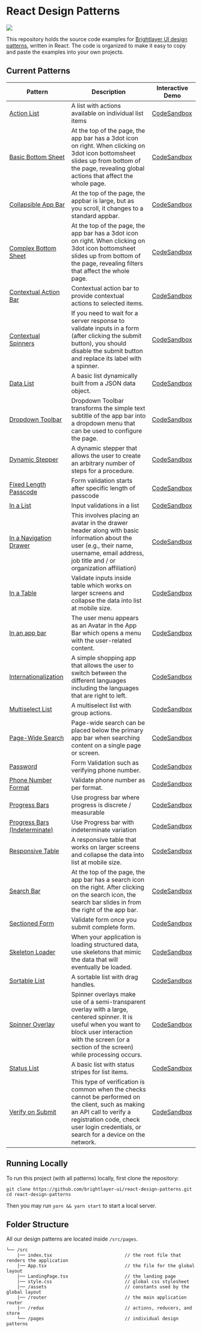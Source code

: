 # React Design Patterns

[![](https://img.shields.io/circleci/project/github/brightlayer-ui/react-design-patterns/master.svg?style=flat)](https://circleci.com/gh/brightlayer-ui/react-design-patterns/tree/master)

This repository holds the source code examples for [Brightlayer UI design patterns](https://brightlayer-ui.github.io/patterns), written in React. The code is organized to make it easy to copy and paste the examples into your own projects.

## Current Patterns

| Pattern                                                                        | Description                                                                                                                                                                                  | Interactive Demo                                                                                                                                                                 |
| ------------------------------------------------------------------------------ | -------------------------------------------------------------------------------------------------------------------------------------------------------------------------------------------- | -------------------------------------------------------------------------------------------------------------------------------------------------------------------------------- |
| [Action List](https://brightlayer-ui.github.io/patterns/lists)                         | A list with actions available on individual list items                                                                                                                                       | [CodeSandbox](https://codesandbox.io/s/github/brightlayer-ui/react-design-patterns/tree/master?file=/src/pages/lists/action-list/index.tsx&initialpath=action-list)                      |
| [Basic Bottom Sheet](https://brightlayer-ui.github.io/patterns/overlay)                | At the top of the page, the app bar has a 3dot icon on right. When clicking on 3dot icon bottomsheet slides up from bottom of the page, revealing global actions that affect the whole page. | [CodeSandbox](https://codesandbox.io/s/github/brightlayer-ui/react-design-patterns/tree/master?file=/src/pages/overlays/basic-bottom-sheet/index.tsx&initialpath=basic-bottom-sheet)     |
| [Collapsible App Bar](https://brightlayer-ui.github.io/patterns/appbar)                | At the top of the page, the appbar is large, but as you scroll, it changes to a standard appbar.                                                                                             | [CodeSandbox](https://codesandbox.io/s/github/brightlayer-ui/react-design-patterns/tree/master?file=/src/pages/app-bar/collapsible-app-bar/index.tsx&initialpath=collapsible)            |
| [Complex Bottom Sheet](https://brightlayer-ui.github.io/patterns/overlay)              | At the top of the page, the app bar has a 3dot icon on right. When clicking on 3dot icon bottomsheet slides up from bottom of the page, revealing filters that affect the whole page.        | [CodeSandbox](https://codesandbox.io/s/github/brightlayer-ui/react-design-patterns/tree/master?file=/src/pages/overlays/complex-bottom-sheet/index.tsx&initialpath=complex-bottom-sheet) |
| [Contextual Action Bar](https://brightlayer-ui.github.io/patterns/appbar) | Contextual action bar to provide contextual actions to selected items. | [CodeSandbox](https://codesandbox.io/s/github/brightlayer-ui/react-design-patterns/tree/master?file=/src/pages/app-bar/contextual-action/index.tsx&initialpath=contextual-action) |
| [Contextual Spinners](https://brightlayer-ui.github.io/patterns/loading)              | If you need to wait for a server response to validate inputs in a form (after clicking the submit button), you should disable the submit button and replace its label with a spinner.        | [CodeSandbox](https://codesandbox.io/s/github/brightlayer-ui/react-design-patterns/tree/master?file=/src/pages/loading-waiting-states/contextual-spinner/ContextualSpinner.tsx&initialpath=contextual-spinner) |
| [Data List](https://brightlayer-ui.github.io/patterns/lists)                           | A basic list dynamically built from a JSON data object.                                                                                                                                      | [CodeSandbox](https://codesandbox.io/s/github/brightlayer-ui/react-design-patterns/tree/master?file=/src/pages/lists/data-list/index.tsx&initialpath=data-list)                          |
| [Dropdown Toolbar](https://brightlayer-ui.github.io/patterns/appbar) | Dropdown Toolbar transforms the simple text subtitle of the app bar into a dropdown menu that can be used to configure the page. | [CodeSandbox](https://codesandbox.io/s/github/brightlayer-ui/react-design-patterns/tree/master?file=/src/pages/app-bar/dropdown-toolbar/index.tsx&initialpath=dropdown-toolbar) |
| [Dynamic Stepper](https://brightlayer-ui.github.io/patterns/steppers)                  | A dynamic stepper that allows the user to create an arbitrary number of steps for a procedure.                                                                                               | [CodeSandbox](https://codesandbox.io/s/github/brightlayer-ui/react-design-patterns/tree/master?file=/src/pages/dynamic-stepper/index.tsx&initialpath=dynamic-stepper)                    |
| [Fixed Length Passcode](https://brightlayer-ui.github.io/patterns/forms)  | Form validation starts after specific length of passcode| [CodeSandbox](https://codesandbox.io/s/github/brightlayer-ui/react-design-patterns/tree/master?file=/src/pages/form-validation/fixed-length-passcode/index.tsx&initialpath=fixed-length-passcode) |
| [In a List](https://brightlayer-ui.github.io/patterns/forms)  | Input validations in a list| [CodeSandbox](https://codesandbox.io/s/github/brightlayer-ui/react-design-patterns/tree/master?file=/src/pages/form-validation/list/index.tsx&initialpath=in-a-list) |
| [In a Navigation Drawer](https://brightlayer-ui.github.io/patterns/account-menu)  | This involves placing an avatar in the drawer header along with basic information about the user (e.g., their name, username, email address, job title and / or organization affiliation)| [CodeSandbox](https://codesandbox.io/s/github/brightlayer-ui/react-design-patterns/tree/master?file=/src/pages/account-menu/in-a-drawer/index.tsx&initialpath=in-a-drawer) |
| [In a Table](https://brightlayer-ui.github.io/patterns/forms)  | Validate inputs inside table which works on larger screens and collapse the data into list at mobile size.| [CodeSandbox](https://codesandbox.io/s/github/brightlayer-ui/react-design-patterns/tree/master?file=/src/pages/form-validation/table/index.tsx&initialpath=in-a-table) |
| [In an app bar](https://brightlayer-ui.github.io/patterns/account-menu)  | The user menu appears as an Avatar in the App Bar which opens a menu with the user-related content.| [CodeSandbox](https://codesandbox.io/s/github/brightlayer-ui/react-design-patterns/tree/master?file=/src/pages/account-menu/in-an-app-bar/index.tsx&initialpath=in-an-app-bar) |
| [Internationalization](https://brightlayer-ui.github.io/patterns/internationalization) | A simple shopping app that allows the user to switch between the different languages including the languages that are right to left.                                                         | [CodeSandbox](https://codesandbox.io/s/github/brightlayer-ui/react-design-patterns/tree/master?file=/src/pages/i18n/index.tsx&initialpath=i18n)                                          |
| [Multiselect List](https://brightlayer-ui.github.io/patterns/lists)                    | A multiselect list with group actions.                                                                                                                                                       | [CodeSandbox](https://codesandbox.io/s/github/brightlayer-ui/react-design-patterns/tree/master?file=/src/pages/lists/multiselect-list/index.tsx&initialpath=multiselect-list)            |
| [Page-Wide Search](https://brightlayer-ui.github.io/patterns/appbar) | Page-wide search can be placed below the primary app bar when searching content on a single page or screen. | [CodeSandbox](https://codesandbox.io/s/github/brightlayer-ui/react-design-patterns/tree/master?file=/src/pages/app-bar/page-wide-search/index.tsx&initialpath=page-wide-search) |
| [Password](https://brightlayer-ui.github.io/patterns/forms)  | Form Validation such as verifying phone number.                       | [CodeSandbox](https://codesandbox.io/s/github/brightlayer-ui/react-design-patterns/tree/master?file=/src/pages/form-validation/password/index.tsx&initialpath=password) |
| [Phone Number Format](https://brightlayer-ui.github.io/patterns/forms)  | Validate phone number as per format. | [CodeSandbox](https://codesandbox.io/s/github/brightlayer-ui/react-design-patterns/tree/master?file=/src/pages/form-validation/phone-number-format/index.tsx&initialpath=phone-number-format) |
| [Progress Bars](https://brightlayer-ui.github.io/patterns/loading)                    | Use progress bar where progress is discrete / measurable                                                                                              | [CodeSandbox](https://codesandbox.io/s/github/brightlayer-ui/react-design-patterns/tree/master?file=/src/pages/loading-waiting-states/progress-bar/index.tsx&initialpath=progress-bar)            |
| [Progress Bars (Indeterminate)](https://brightlayer-ui.github.io/patterns/loading)                    | Use Progress bar with indeterminate variation                                                                                              | [CodeSandbox](https://codesandbox.io/s/github/brightlayer-ui/react-design-patterns/tree/master?file=/src/pages/loading-waiting-states/progress-bar-indeterminate/index.tsx&initialpath=progress-bar-indeterminate)            |
| [Responsive Table](https://brightlayer-ui.github.io/patterns/lists)                    | A responsive table that works on larger screens and collapse the data into list at mobile size.                                                                                              | [CodeSandbox](https://codesandbox.io/s/github/brightlayer-ui/react-design-patterns/tree/master?file=/src/pages/lists/responsive-table/index.tsx&initialpath=responsive-table)            |
| [Search Bar](https://brightlayer-ui.github.io/patterns/appbar)                         | At the top of the page, the app bar has a search icon on the right. After clicking on the search icon, the search bar slides in from the right of the app bar.                               | [CodeSandbox](https://codesandbox.io/s/github/brightlayer-ui/react-design-patterns/tree/master?file=/src/pages/app-bar/search-bar/index.tsx&initialpath=search)                          |
| [Sectioned Form](https://brightlayer-ui.github.io/patterns/forms)  | Validate form once you submit complete form. | [CodeSandbox](https://codesandbox.io/s/github/brightlayer-ui/react-design-patterns/tree/master?file=/src/pages/form-validation/sectioned-form/index.tsx&initialpath=in-a-sectioned-form) |
| [Skeleton Loader](https://brightlayer-ui.github.io/patterns/loading)                         | When your application is loading structured data, use skeletons that mimic the data that will eventually be loaded.                               | [CodeSandbox](https://codesandbox.io/s/github/brightlayer-ui/react-design-patterns/tree/master?file=/src/pages/loading-waiting-states/skeletons/Skeletons.tsx&initialpath=skeletons)                          |
| [Sortable List](https://brightlayer-ui.github.io/patterns/lists)                       | A sortable list with drag handles.                                                                                                                                                           | [CodeSandbox](https://codesandbox.io/s/github/brightlayer-ui/react-design-patterns/tree/master?file=/src/pages/lists/sortable-list/index.tsx&initialpath=sortable-list)                  |
| [Spinner Overlay](https://brightlayer-ui.github.io/patterns/loading)                         | Spinner overlays make use of a semi-transparent overlay with a large, centered spinner. It is useful when you want to block user interaction with the screen (or a section of the screen) while processing occurs.                               | [CodeSandbox](https://codesandbox.io/s/github/brightlayer-ui/react-design-patterns/tree/master?file=/src/pages/loading-waiting-states/spinner-overlays/index.tsx&initialpath=spinner-overlays)                          |
| [Status List](https://brightlayer-ui.github.io/patterns/lists)                         | A basic list with status stripes for list items.                                                                                                                                             | [CodeSandbox](https://codesandbox.io/s/github/brightlayer-ui/react-design-patterns/tree/master?file=/src/pages/lists/status-list/index.tsx&initialpath=status-list)                      |
| [Verify on Submit](https://brightlayer-ui.github.io/patterns/forms)  | This type of verification is common when the checks cannot be performed on the client, such as making an API call to verify a registration code, check user login credentials, or search for a device on the network.  | [CodeSandbox](https://codesandbox.io/s/github/brightlayer-ui/react-design-patterns/tree/master?file=/src/pages/form-validation/verify-on-submit/index.tsx&initialpath=verify-on-submit) |

## Running Locally

To run this project (with all patterns) locally, first clone the repository:

```
git clone https://github.com/brightlayer-ui/react-design-patterns.git
cd react-design-patterns
```

Then you may run `yarn && yarn start` to start a local server.

## Folder Structure

All our design patterns are located inside `/src/pages`.

```
└── /src
    |── index.tsx                           // the root file that renders the application
    |── App.tsx                             // the file for the global layout
    |── LandingPage.tsx                     // the landing page
    |── style.css                           // global css stylesheet
    |── /assets                             // constants used by the global layout
    |── /router                             // the main application router
    |── /redux                              // actions, reducers, and store
    └── /pages                              // individual design patterns
```
